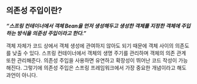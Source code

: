 ## 의존성 주입이란?

***“스프링 컨테이너에서 객체 Bean을 먼저 생성해두고 생성한 객체를 지정한 객체에 주입하는 방식을 의준성 주입이라고 한다.”***

객체 자체가 코드 상에서 객체 생성에 관여하지 않아도 되기 때문에 객체 사이의 의존도를 낮출 수 있다. 스프링 컨테이너에서 객체의 생명 주기를 관리하며 객체의 의존 관계 또한 관리해준다. 의존성 주입을 사용하면 유연하고 확장성이 뛰어난 코드 작성이 가능해진다. 그렇기에 의존성 주입은 스프링 프레임워크에서 가장 중요한 개념이라고 해도 과언이 아니다.